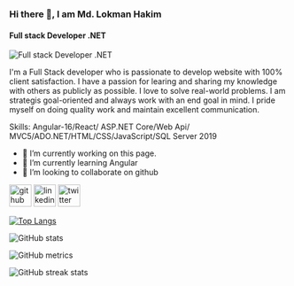 ### Hi there 👋, I am Md. Lokman Hakim
#### Full stack Developer .NET
![Full stack Developer .NET](https://media.licdn.com/dms/image/D5616AQF_uGCna7GZcw/profile-displaybackgroundimage-shrink_350_1400/0/1713340736746?e=1718841600&v=beta&t=SAH6ghuJ_seYFn_Rl9xF5vL-nPE7J01nPZpkugrXl1I)

I'm a Full Stack developer who is passionate to develop website with 100% client satisfaction. I have a passion for learing and sharing my knowledge with others as publicly as possible. I love to solve real-world problems. I am strategis goal-oriented and always work with an end goal in mind. I pride myself on doing quality work and maintain excellent communication.

Skills: Angular-16/React/ ASP.NET Core/Web Api/ MVC5/ADO.NET/HTML/CSS/JavaScript/SQL Server 2019

- 🔭 I’m currently working on this page. 
- 🌱 I’m currently learning Angular 
- 👯 I’m looking to collaborate on github 


[<img src='https://cdn.jsdelivr.net/npm/simple-icons@3.0.1/icons/github.svg' alt='github' height='40'>](https://github.com/hakimlokman)  [<img src='https://cdn.jsdelivr.net/npm/simple-icons@3.0.1/icons/linkedin.svg' alt='linkedin' height='40'>](https://www.linkedin.com/in/https://www.linkedin.com/in/lokman-hakim-341811221//)  [<img src='https://cdn.jsdelivr.net/npm/simple-icons@3.0.1/icons/twitter.svg' alt='twitter' height='40'>](https://twitter.com/@Lokman__hakim76)  

[![Top Langs](https://github-readme-stats.vercel.app/api/top-langs/?username=hakimlokman)](https://github.com/anuraghazra/github-readme-stats)

![GitHub stats](https://github-readme-stats.vercel.app/api?username=hakimlokman&show_icons=true&count_private=true)  

![GitHub metrics](https://metrics.lecoq.io/hakimlokman)  

![GitHub streak stats](https://streak-stats.demolab.com/?user=hakimlokman)  

